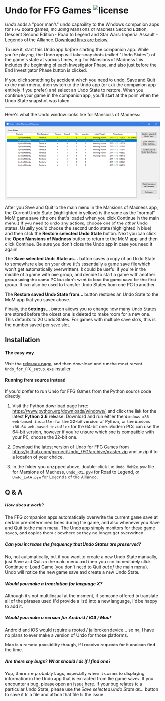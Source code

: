 # Undo for FFG Games ![license](https://img.shields.io/badge/license-BSD_2--clause-blue.svg) #

*Undo* adds a "poor man's" undo capability to the Windows companion apps for FFG board games, including Mansions of Madness Second Edition, Descent Second Edition - Road to Legend and Star Wars: Imperial Assault - Legends of the Alliance. [Download links are below](#installation).

To use it, start this Undo app *before* starting the companion app. While you're playing, the Undo app will take snapshots (called "Undo States") of the game's state at various times, e.g. for Mansions of Madness this includes the beginning of each Investigator Phase, and also just before the End Investigator Phase button is clicked.

If you click something by accident which you need to undo, Save and Quit to the main menu, then switch to the Undo app (or exit the companion app entirely if you prefer) and select an Undo State to restore. When you continue your game in the companion app, you'll start at the point when the Undo State snapshot was taken.

------------------------------------------------------------

Here's what the Undo window looks like for Mansions of Madness:

![Undo window](Undo_window.png)

After you Save and Quit to the main menu in the Mansions of Madness app, the Current Undo State (highlighted in yellow) is the same as the "normal" MoM game save (the one that's loaded when you click Continue in the main menu.) If you need to undo any actions, choose one of the *other* Undo states. Usually you'd choose the second undo state (highlighted in blue) and then click the **Restore selected Undo State** button. Next you can click the **Open Mansions of Madness** button to return to the MoM app, and then click Continue. Be sure you don't close the Undo app in case you need it again!

The **Save selected Undo State as...** button saves a copy of an Undo State to somewhere else on your drive (it's essentially a game save file which won't get automatically overwritten). It could be useful if you're in the middle of a game with one group, and decide to start a game with another group using the same PC but don't want to lose the game save for the first group. It can also be used to transfer Undo States from one PC to another.

The **Restore saved Undo State from...** button restores an Undo State to the MoM app that you saved above.

Finally, the **Settings...** button allows you to change how many Undo States are stored before the oldest one is deleted to make room for a new one. This defaults to 20 Undo States. For games with multiple save slots, this is the number saved per save slot.


## Installation ##

#### The easy way ####

Visit the [releases page](https://github.com/gurnec/Undo_FFG/releases/latest), and then download and run the most recent `Undo_for_FFG_setup.exe` installer.

#### Running from source instead ####

If you'd prefer to run Undo for FFG Games from the Python source code directly:

 1. Visit the Python download page here: <https://www.python.org/downloads/windows/>, and click the link for the latest **Python 3.6** release. Download and run either the `Windows x86 web-based installer` for the 32-bit version of Python, or the `Windows x86-64 web-based installer` for the 64-bit one. Modern PCs can use the 64-bit version, however if you're unsure which one is compatible with your PC, choose the 32-bit one.

 2. Download the latest version of Undo for FFG Games from <https://github.com/gurnec/Undo_FFG/archive/master.zip> and unzip it to a location of your choice.
 
 3. In the folder you unzipped above, double-click the `Undo_MoM2e.pyw` file for Mansions of Madness, `Undo_RtL.pyw` for Road to Legend, or `Undo_LotA.pyw` for Legends of the Alliance. 


## Q & A ##

##### How does it work? #####

The FFG companion apps automatically overwrite the current game save at certain pre-determined times during the game, and also whenever you Save and Quit to the main menu. The Undo app simply monitors for these game saves, and copies them elsewhere so they no longer get overwritten.

##### Can you increase the frequency that Undo States are preserved? #####

No, not automatically, but if you want to create a new Undo State manually, just Save and Quit *to* the main menu and then you can immediately click Continue or Load Game (you don't need to Quit *out of* the main menu). Undo will notice the new game save and create a new Undo State.

##### Would you make a translation for language X? #####

Although it's not multilingual at the moment, if someone offered to translate all of the phrases used (I'd provide a list) into a new language, I'd be happy to add it.  

##### Would you make a version for Android / iOS / Mac? #####

Android and iOS would require a rooted / jailbroken device... so no, I have no plans to ever make a version of Undo for those platforms.

Mac is a remote possiblility though, if I receive requests for it and can find the time.

##### Are there any bugs? What should I do if I find one? #####

Yup, there are probably bugs, especially when it comes to displaying information in the Undo app that is extracted from the game saves. If you encounter a bug, please open an [issue here](https://github.com/gurnec/Undo_FFG/issues/new). If your bug relates to a particular Undo State, please use the *Save selected Undo State as...* button to save it to a file and attach that file to the issue.
